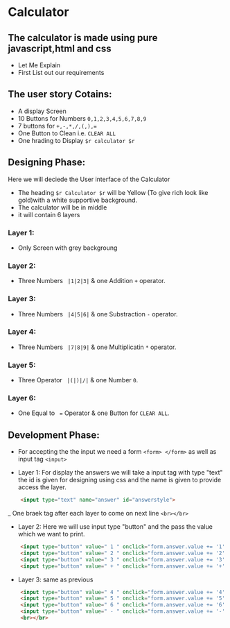 # Calculator

## The calculator is made using pure javascript,html and css

- Let Me Explain
- First List out our requirements

## The user story Cotains:
- A display Screen 
- 10 Buttons for Numbers ```0,1,2,3,4,5,6,7,8,9``` 
- 7 buttons for ```+,-,*,/,(,),=``` 
- One Button to Clean i.e. ```CLEAR ALL```
- One hrading to Display ```$r calculator $r```

## Designing Phase:
Here we will deciede the User interface of the Calculator
- The heading ```$r Calculator $r``` will be Yellow (To give rich look like gold)with a white supportive background.
- The calculator will be in middle 
- it will contain 6 layers

### Layer 1: 
- Only Screen with grey backgroung

### Layer 2:
- Three Numbers ``` |1|2|3|``` & one Addition ```+``` operator.

### Layer 3:
- Three Numbers ``` |4|5|6|``` & one Substraction ```-``` operator.

### Layer 4:
- Three Numbers ``` |7|8|9|``` & one Multiplicatin ```*``` operator.

### Layer 5:
- Three Operator ``` |(|)|/|``` & one Number ```0```.

### Layer 6:
- One Equal to ``` =``` Operator & one Button for ```CLEAR ALL```.

## Development Phase:
- For accepting the the input we need a form ```<form> </form>``` as well as input tag ```<input>```

- Layer 1: For display the answers we will take a input tag with type "text" the id is given for designing using css and the name is given to provide access the layer.
```html
    <input type="text" name="answer" id="answerstyle">
```
_ One braek tag after each layer to come on next line 
```<br></br>```

- Layer 2: Here we will use input type "button" and the pass the value which we want to print.
```html
    <input type="button" value=" 1 " onclick="form.answer.value += '1' ">
    <input type="button" value=" 2 " onclick="form.answer.value += '2' ">
    <input type="button" value=" 3 " onclick="form.answer.value += '3' ">
    <input type="button" value=" + " onclick="form.answer.value += '+' ">
```

- Layer 3: same as previous
```html
    <input type="button" value=" 4 " onclick="form.answer.value += '4' ">
    <input type="button" value=" 5 " onclick="form.answer.value += '5' ">
    <input type="button" value=" 6 " onclick="form.answer.value += '6' ">
    <input type="button" value=" - " onclick="form.answer.value += '-' ">
    <br></br>
```
